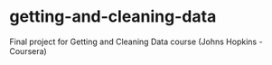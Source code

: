 # getting-and-cleaning-data
Final project for Getting and Cleaning Data course (Johns Hopkins - Coursera)
